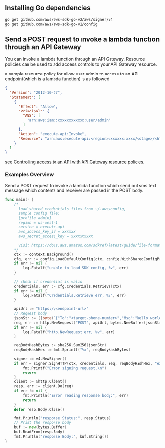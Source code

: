 ## Installing Go dependencies

```bash
go get github.com/aws/aws-sdk-go-v2/aws/signer/v4
go get github.com/aws/aws-sdk-go-v2/config
```

## Send a POST request to invoke a lambda function through an API Gateway
You can invoke a lambda function through an API Gateway. Resource policies can be used to add access controls to your API Gateway resource.

a sample resource policy for allow user admin to access to an API endpoint(which is a lambda function) is as followed:
```json
{
  "Version": "2012-10-17",
  "Statement": [
    {
      "Effect": "Allow",
      "Principal": {
        "AWS": [
          "arn:aws:iam::xxxxxxxxxxxx:user/admin"
        ]
      },
      "Action": "execute-api:Invoke",
      "Resource": "arn:aws:execute-api:<region>:xxxxxx:xxxx/<stage>/<http_method>/<endpoint>"
    }
  ]
}
```
see [Controlling access to an API with API Gateway resource policies](https://docs.aws.amazon.com/apigateway/latest/developerguide/apigateway-resource-policies.html).

### Examples Overview
Send a POST request to invoke a lambda function which send out sms text message which contents and receiver are passed in the POST body.

```go
func main() {
	/*
	  load shared credentials files from ~/.aws/config,
	  sample config file:
	  [profile admin]
	  region = us-west-1
	  service = execute-api
	  aws_access_key_id = xxxxxx
	  aws_secret_access_key = xxxxxxxxxx

	  visit https://docs.aws.amazon.com/sdkref/latest/guide/file-format.html for more details
	*/
	ctx := context.Background()
	cfg, err := config.LoadDefaultConfig(ctx, config.WithSharedConfigProfile("admin"))
	if err != nil {
		log.Fatalf("unable to load SDK config, %v", err)
	}

	// check if credential is valid
	credentials, err := cfg.Credentials.Retrieve(ctx)
	if err != nil {
		log.Fatalf("Credentials.Retrieve err, %v", err)
	}

	apiUrl := "https://<endpoint-url>"
	// Request body
	jsonStr := []byte(`{"To":"<target-phone-number>","Msg":"hello world"}`)
	req, err := http.NewRequest("POST", apiUrl, bytes.NewBuffer(jsonStr))
	if err != nil {
		log.Fatalf("http.NewRequest err, %v", err)
	}

	reqBodyHashBytes := sha256.Sum256(jsonStr)
	reqBodyHashHex := fmt.Sprintf("%x", reqBodyHashBytes)

	signer := v4.NewSigner()
	if err = signer.SignHTTP(ctx, credentials, req, reqBodyHashHex, "execute-api", cfg.Region, time.Now()); err != nil {
		fmt.Printf("Error signing request.\n")
		return
	}
	client := &http.Client{}
	resp, err := client.Do(req)
	if err != nil {
		fmt.Println("Error reading response body:", err)
		return
	}
	defer resp.Body.Close()

	fmt.Println("response Status:", resp.Status)
	// Print the response body
	buf := new(bytes.Buffer)
	buf.ReadFrom(resp.Body)
	fmt.Println("response Body:", buf.String())
}

```